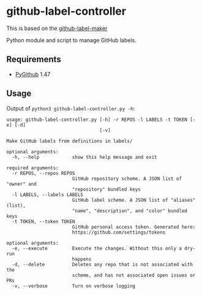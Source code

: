 # github-label-controller

This is based on the [github-label-maker](https://github.com/mloskot/github-label-maker)

Python module and script to manage GitHub labels.

## Requirements

* [PyGithub](https://github.com/PyGithub/PyGithub) 1.47

## Usage

Output of `python3 github-label-controller.py -h`:

```
usage: github-label-controller.py [-h] -r REPOS -l LABELS -t TOKEN [-e] [-d]
                                  [-v]

Make GitHub labels from definitions in labels/

optional arguments:
  -h, --help            show this help message and exit

required arguments:
  -r REPOS, --repos REPOS
                        GitHub repository scheme. A JSON list of "owner" and
                        "repository" bundled keys
  -l LABELS, --labels LABELS
                        GitHub label scheme. A JSON list of "aliases" (list),
                        "name", "description", and "color" bundled keys
  -t TOKEN, --token TOKEN
                        GitHub personal access token. Generated here:
                        https://github.com/settings/tokens

optional arguments:
  -e, --execute         Execute the changes. Without this only a dry-run
                        happens
  -d, --delete          Deletes any repo that is not associated with the
                        scheme, and has not associated open issues or PRs
  -v, --verbose         Turn on verbose logging
```
